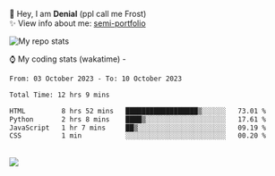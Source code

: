🤚 Hey, I am **Denial** (ppl call me Frost)  
✨ View info about me: [semi-portfolio](https://frostx.is-a.dev)

<img alt="My repo stats" src="https://github-readme-stats.vercel.app/api?username=FrostX-Official&show_icons=true&theme=radical">

⌚ My coding stats (wakatime) -

<!--START_SECTION:waka-->

```txt
From: 03 October 2023 - To: 10 October 2023

Total Time: 12 hrs 9 mins

HTML         8 hrs 52 mins   ██████████████████▒░░░░░░   73.01 %
Python       2 hrs 8 mins    ████▒░░░░░░░░░░░░░░░░░░░░   17.61 %
JavaScript   1 hr 7 mins     ██▒░░░░░░░░░░░░░░░░░░░░░░   09.19 %
CSS          1 min           ░░░░░░░░░░░░░░░░░░░░░░░░░   00.20 %
```

<!--END_SECTION:waka-->
<br>
<img src="https://spotify-github-profile.vercel.app/api/view.svg?uid=31srkkuzzvig3lqyqlakxnoqfz6y&cover_image=true&theme=default&show_offline=true&background_color=0d1117&interchange=false&bar_color=7024ff">
